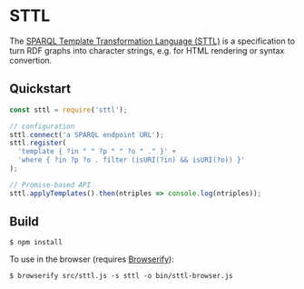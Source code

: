 # STTL

The [SPARQL Template Transformation Language (STTL)](http://ns.inria.fr/sparql-template/)
is a specification to turn RDF graphs into character strings, e.g. for HTML rendering
or syntax convertion.

## Quickstart

```js
const sttl = require('sttl');

// configuration
sttl.connect('a SPARQL endpoint URL');
sttl.register(
  'template { ?in " " ?p " " ?o " ." }' +
  'where { ?in ?p ?o . filter (isURI(?in) && isURI(?o)) }'
);

// Promise-based API
sttl.applyTemplates().then(ntriples => console.log(ntriples));
```

## Build

```
$ npm install
```

To use in the browser (requires [Browserify](http://browserify.org/)):

```
$ browserify src/sttl.js -s sttl -o bin/sttl-browser.js
```